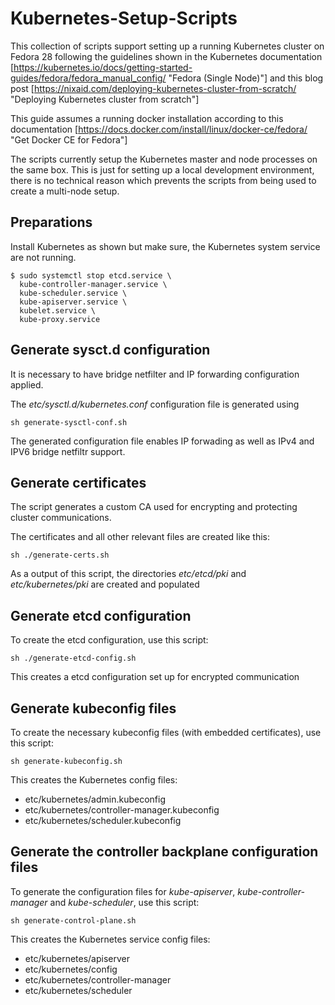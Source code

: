 # Kubernetes-Setup-Scripts
This collection of scripts support setting up a running Kubernetes cluster on Fedora 28 following
the guidelines shown in the Kubernetes documentation [https://kubernetes.io/docs/getting-started-guides/fedora/fedora_manual_config/ "Fedora (Single Node)"] and this blog post
[https://nixaid.com/deploying-kubernetes-cluster-from-scratch/ "Deploying Kubernetes cluster from scratch"]

This guide assumes a running docker installation according to this documentation
[https://docs.docker.com/install/linux/docker-ce/fedora/ "Get Docker CE for Fedora"]

The scripts currently setup the Kubernetes master and node processes on the same box. This is just for
setting up a local development environment, there is no technical reason which prevents the scripts from being used to create a multi-node setup.


## Preparations
Install Kubernetes as shown but make sure, the Kubernetes system service are not running.

```
$ sudo systemctl stop etcd.service \
  kube-controller-manager.service \
  kube-scheduler.service \
  kube-apiserver.service \
  kubelet.service \
  kube-proxy.service
```

## Generate sysct.d configuration
It is necessary to have bridge netfilter and IP forwarding configuration applied.

The *etc/sysctl.d/kubernetes.conf* configuration file is generated using
```
sh generate-sysctl-conf.sh 
```

The generated configuration file enables IP forwading as well as IPv4 and IPV6 bridge
netfiltr support.

## Generate certificates
The script generates a custom CA used for encrypting and protecting cluster communications.

The certificates and all other relevant files are created like this:

```
sh ./generate-certs.sh

```

As a output of this script, the directories *etc/etcd/pki* and *etc/kubernetes/pki*
are created and populated

## Generate etcd configuration
To create the etcd configuration, use this script:

```
sh ./generate-etcd-config.sh

```

This creates a etcd configuration set up for encrypted communication

## Generate kubeconfig files
To create the necessary kubeconfig files (with embedded certificates), use this script:

```
sh generate-kubeconfig.sh 
```

This creates the Kubernetes config files:
- etc/kubernetes/admin.kubeconfig
- etc/kubernetes/controller-manager.kubeconfig
- etc/kubernetes/scheduler.kubeconfig

## Generate the controller backplane configuration files
To generate the configuration files for *kube-apiserver*, *kube-controller-manager* and
*kube-scheduler*, use this script:

```
sh generate-control-plane.sh
```

This creates the Kubernetes service config files:
- etc/kubernetes/apiserver
- etc/kubernetes/config
- etc/kubernetes/controller-manager
- etc/kubernetes/scheduler

